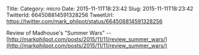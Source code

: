Title: 
Category: micro
Date: 2015-11-11T18:23:42
Slug: 2015-11-11T18:23:42
TwitterId: 664508814591328256
TweetUrl: https://twitter.com/mark_philpot/status/664508814591328256

Review of Madhouse's "Summer Wars" -- [http://markphilpot.com/posts/2015/11/11/review_summer_wars/](http://markphilpot.com/posts/2015/11/11/review_summer_wars/)
